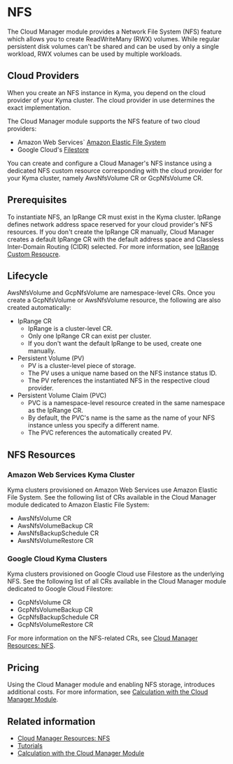 # NFS

The Cloud Manager module provides a Network File System (NFS) feature which allows you to create ReadWriteMany (RWX) volumes. While regular persistent disk volumes can't be shared and can be used by only a single workload, RWX volumes can be used by multiple workloads.

## Cloud Providers

When you create an NFS instance in Kyma, you depend on the cloud provider of your Kyma cluster. The cloud provider in use determines the exact implementation.

The Cloud Manager module supports the NFS feature of two cloud providers:

* Amazon Web Services` [Amazon Elastic File System](https://aws.amazon.com/efs/)
* Google Cloud's [Filestore](https://cloud.google.com/filestore?hl=en)

You can create and configure a Cloud Manager's NFS instance using a dedicated NFS custom resource corresponding with the cloud provider for your Kyma cluster, namely AwsNfsVolume CR or GcpNfsVolume CR.

## Prerequisites

To instantiate NFS, an IpRange CR must exist in the Kyma cluster. IpRange defines network address space reserved for your cloud provider's NFS resources. If you don't create the IpRange CR manually, Cloud Manager creates a default IpRange CR with the default address space and Classless Inter-Domain Routing (CIDR) selected. For more information, see [IpRange Custom Resoucre](./resources/04-10-iprange.md).

## Lifecycle

AwsNfsVolume and GcpNfsVolume are namespace-level CRs. Once you create a GcpNfsVolume or AwsNfsVolume resource, the following are also created automatically:

* IpRange CR
  * IpRange is a cluster-level CR.
  * Only one IpRange CR can exist per cluster.
  * If you don't want the default IpRange to be used, create one manually.
* Persistent Volume (PV)
  * PV is a cluster-level piece of storage.
  * The PV uses a unique name based on the NFS instance status ID.
  * The PV references the instantiated NFS in the respective cloud provider.
* Persistent Volume Claim (PVC)
  * PVC is a namespace-level resource created in the same namespace as the IpRange CR.
  * By default, the PVC's name is the same as the name of your NFS instance unless you specify a different name.
  * The PVC references the automatically created PV.

## NFS Resources

### Amazon Web Services Kyma Cluster

Kyma clusters provisioned on Amazon Web Services use Amazon Elastic File System. See the following list of CRs available in the Cloud Manager module dedicated to Amazon Elastic File System:

* AwsNfsVolume CR
* AwsNfsVolumeBackup CR
* AwsNfsBackupSchedule CR
* AwsNfsVolumeRestore CR

### Google Cloud Kyma Clusters

Kyma clusters provisioned on Google Cloud use Filestore as the underlying NFS. See the following list of all CRs available in the Cloud Manager module dedicated to Google Cloud Filestore:

* GcpNfsVolume CR
* GcpNfsVolumeBackup CR
* GcpNfsBackupSchedule CR
* GcpNfsVolumeRestore CR

For more information on the NFS-related CRs, see [Cloud Manager Resources: NFS](./resources/README.md#nfs).

## Pricing

Using the Cloud Manager module and enabling NFS storage, introduces additional costs. For more information, see [Calculation with the Cloud Manager Module](https://help.sap.com/docs/btp/sap-business-technology-platform-internal/commercial-information-sap-btp-kyma-runtime?state=DRAFT&version=Internal#calculation-with-the-cloud-manager-module).

## Related information

* [Cloud Manager Resources: NFS](./resources/README.md#nfs)
* [Tutorials](./tutorials/README.md)
* [Calculation with the Cloud Manager Module](https://help.sap.com/docs/btp/sap-business-technology-platform-internal/commercial-information-sap-btp-kyma-runtime?state=DRAFT&version=Internal#calculation-with-the-cloud-manager-module)
